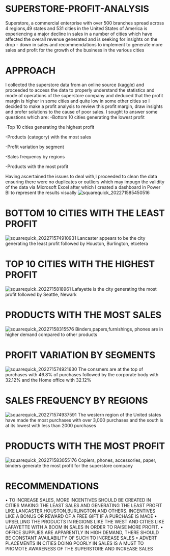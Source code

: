 # SUPERSTORE-PROFIT-ANALYSIS

Superstore, a commercial enterprise with over 500 branches spread across 4 regions,49 states and  531 cities in the United States of America is experiencing a major decline in sales in a number of cities  which have affected the overall revenue generated and is seeking for insights on the drop - down in sales and recommendations to implement to generate more sales and profit for the growth of the business in the various cities
# APPROACH
I collected the superstore data from an online source (kaggle) and proceeded to access the data to properly understand the statistics and mode of operations of the superstore company and deduced that the profit margin is higher in some cities and quite low in some other cities so I decided to make a profit analysis to review this profit margin, draw insights and profer solutions to the cause of poor sales.
I sought to answer some questions which are:
-Bottom 10 cities generating the lowest profit

-Top 10 cities generating the highest profit

-Products (category) with the most sales

-Profit variation by segment

-Sales frequency by regions

-Products with the most profit

Having ascertained the issues to deal with,I proceeded to clean the data ensuring there were no duplicates or outliers which may impugn the validity of the data via Microsoft Excel after which I created  a dashboard in Power BI to represent the results visually
![squarequick_202271585450516](https://user-images.githubusercontent.com/108612390/179179162-0767ef87-5036-444b-81f4-42b2bb2bc8e7.jpg)

# BOTTOM 10 CITIES WITH THE LEAST PROFIT
![squarequick_202271574910931](https://user-images.githubusercontent.com/108612390/179171051-a78c509f-caed-4838-b7f6-7b1be8933b2c.jpg)
Lancaster appears to be the city generating the least profit followed by  Houston, Burlington, etcetera


# TOP 10 CITIES WITH THE HIGHEST PROFIT
![squarequick_2022715818961](https://user-images.githubusercontent.com/108612390/179171201-a37b5e52-c472-4408-a2c3-4a46e98293f4.jpg)
Lafayette is the city generating the most profit  followed by Seattle, Newark


# PRODUCTS WITH THE MOST SALES
![squarequick_20227158315576](https://user-images.githubusercontent.com/108612390/179175310-6a792b30-4c47-4f52-83f5-58d5d8c24d92.jpg)
Binders,papers,furnishings, phones are in higher demand compared to other products


# PROFIT VARIATION BY SEGMENTS
![squarequick_202271574921630](https://user-images.githubusercontent.com/108612390/179171407-d724d8d0-cb6f-4653-a20c-9a495d4c4f32.jpg)
The consmers are at the top of purchases with 46.8% of purchases followed by the corporate body with 32.12% and the Home office with 32.12%



# SALES FREQUENCY BY REGIONS
![squarequick_202271574937591](https://user-images.githubusercontent.com/108612390/179171476-60b5e43e-6d5b-48c1-b493-a2556b972d5b.jpg)
The western region of the United states have made the most purchases with over 3,000 purchases and the south is at its lowest with less than 2000 purchases



# PRODUCTS WITH THE MOST PROFIT
![squarequick_202271583055176](https://user-images.githubusercontent.com/108612390/179175424-7706cb5c-b1b9-4c74-9ec7-e844a3d4ab31.jpg)
Copiers, phones, accessories, paper, binders generate the most profit for the superstore company





# RECOMMENDATIONS
•	TO INCREASE SALES, MORE INCENTIVES SHOULD BE CREATED IN  CITIES MAKING THE LEAST SALES AND GENERATING THE LEAST PROFIT LIKE 
LANCASTER,HOUSTON,BURLINGTON AND OTHERS. INCENTIVES LIKE A BONUS OR REWARD OF A FREE GIFT IF A PURCHASE IS MADE
•	UPSELLING THE PRODUCTS IN REGIONS LIKE THE WEST AND CITIES LIKE LAFAYETTE WITH A BOOM IN SALES IN ORDER TO RAISE MORE PROFIT.
•	OFFICE SUPPLIES ARE APPARENTLY IN HIGH DEMAND, THERE SHOULD BE CONSTANT AVAILABILITY OF SUCH TO INCREASE SALES
•	ADVERT PLACEMENTS IN CITIES DOING POORLY IN SALES IS A MUST TO PROMOTE AWARENESS OF THE SUPERSTORE AND INCREASE SALES



